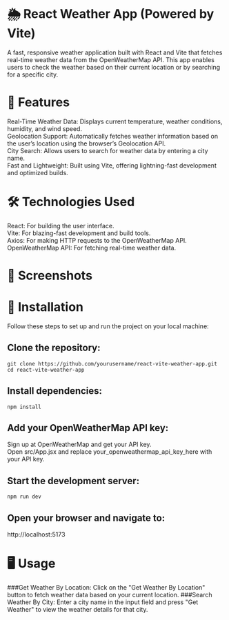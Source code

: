 # 🌦️ React Weather App (Powered by Vite)
A fast, responsive weather application built with React and Vite that fetches real-time weather data from the OpenWeatherMap API. This app enables users to check the weather based on their current location or by searching for a specific city.

# 🚀 Features
Real-Time Weather Data: Displays current temperature, weather conditions, humidity, and wind speed.<br/>
Geolocation Support: Automatically fetches weather information based on the user’s location using the browser’s Geolocation API.<br/>
City Search: Allows users to search for weather data by entering a city name.<br/>
Fast and Lightweight: Built using Vite, offering lightning-fast development and optimized builds.

# 🛠️ Technologies Used
React: For building the user interface.<br/>
Vite: For blazing-fast development and build tools.<br/>
Axios: For making HTTP requests to the OpenWeatherMap API.<br/>
OpenWeatherMap API: For fetching real-time weather data.

# 📸 Screenshots

# 🔧 Installation
Follow these steps to set up and run the project on your local machine:

## Clone the repository:
```
git clone https://github.com/yourusername/react-vite-weather-app.git
cd react-vite-weather-app
```

## Install dependencies:
```
npm install
```

## Add your OpenWeatherMap API key:
Sign up at OpenWeatherMap and get your API key.<br/>
Open src/App.jsx and replace your_openweathermap_api_key_here with your API key.

## Start the development server:
```
npm run dev
```

## Open your browser and navigate to:
http://localhost:5173

# 🖥️ Usage
###Get Weather By Location:
Click on the "Get Weather By Location" button to fetch weather data based on your current location.
###Search Weather By City:
Enter a city name in the input field and press "Get Weather" to view the weather details for that city.
